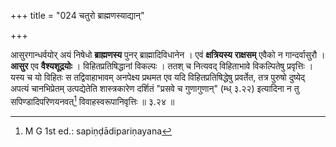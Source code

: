 +++
title = "024 चतुरो ब्राह्मणस्याद्यान्"

+++


आसुरगान्धर्वयोर् अयं निषेधो **ब्राह्मणस्य** पुनर् ब्राह्मादिविधानेन । एवं **क्षत्रियस्य** **राक्षसम्** एवैको न गान्दर्वासुरौ । **आसुर** एव **वैश्यशूद्रयोः** । विहितप्रतिषिद्धानां विकल्पः । ततश् च नित्यवद् विहिताभावे विकल्पितेषु प्रवृत्तिः । यस्य च यो विहितः स तद्विवाहाभावम् अनपेक्ष्य प्रथमत एव यदि विहितप्रतिषिद्धेषु प्रवर्तेत, तत्र पुरुषो दुष्येद् अपत्यं चानभिप्रेतम् उत्पद्येतेति शास्त्रकारेण दर्शितं "प्रसवे च गुणागुणान्" (म्ध् ३.२२) इत्यादिना न तु सपिण्डादिपरिणयनवत्[^७७] विवाहस्वरूपानिवृत्तिः ॥ ३.२४ ॥


[^७७]:
     M G 1st ed.: sapiṇḍādipariṇayana